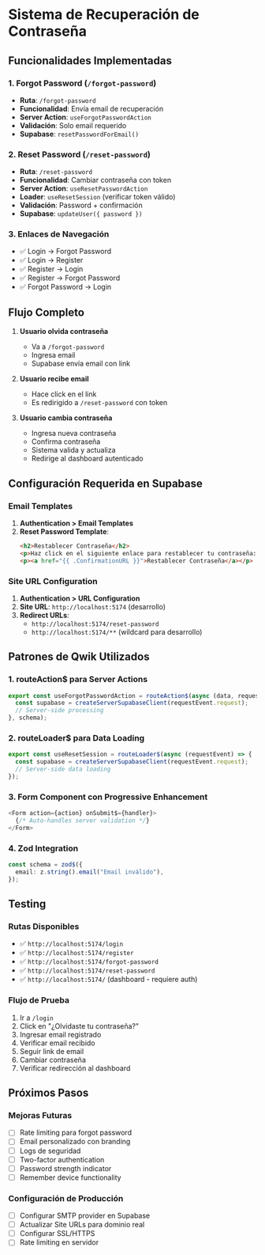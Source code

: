 # Sistema de Recuperación de Contraseña

## Funcionalidades Implementadas

### 1. Forgot Password (`/forgot-password`)
- **Ruta**: `/forgot-password`
- **Funcionalidad**: Envía email de recuperación
- **Server Action**: `useForgotPasswordAction`
- **Validación**: Solo email requerido
- **Supabase**: `resetPasswordForEmail()`

### 2. Reset Password (`/reset-password`)
- **Ruta**: `/reset-password`
- **Funcionalidad**: Cambiar contraseña con token
- **Server Action**: `useResetPasswordAction`
- **Loader**: `useResetSession` (verificar token válido)
- **Validación**: Password + confirmación
- **Supabase**: `updateUser({ password })`

### 3. Enlaces de Navegación
- ✅ Login → Forgot Password
- ✅ Login → Register
- ✅ Register → Login
- ✅ Register → Forgot Password
- ✅ Forgot Password → Login

## Flujo Completo

1. **Usuario olvida contraseña**
   - Va a `/forgot-password`
   - Ingresa email
   - Supabase envía email con link

2. **Usuario recibe email**
   - Hace click en el link
   - Es redirigido a `/reset-password` con token

3. **Usuario cambia contraseña**
   - Ingresa nueva contraseña
   - Confirma contraseña
   - Sistema valida y actualiza
   - Redirige al dashboard autenticado

## Configuración Requerida en Supabase

### Email Templates
1. **Authentication > Email Templates**
2. **Reset Password Template**:
   ```html
   <h2>Restablecer Contraseña</h2>
   <p>Haz click en el siguiente enlace para restablecer tu contraseña:</p>
   <p><a href="{{ .ConfirmationURL }}">Restablecer Contraseña</a></p>
   ```

### Site URL Configuration
1. **Authentication > URL Configuration**
2. **Site URL**: `http://localhost:5174` (desarrollo)
3. **Redirect URLs**: 
   - `http://localhost:5174/reset-password`
   - `http://localhost:5174/**` (wildcard para desarrollo)

## Patrones de Qwik Utilizados

### 1. routeAction$ para Server Actions
```typescript
export const useForgotPasswordAction = routeAction$(async (data, requestEvent) => {
  const supabase = createServerSupabaseClient(requestEvent.request);
  // Server-side processing
}, schema);
```

### 2. routeLoader$ para Data Loading
```typescript
export const useResetSession = routeLoader$(async (requestEvent) => {
  const supabase = createServerSupabaseClient(requestEvent.request);
  // Server-side data loading
});
```

### 3. Form Component con Progressive Enhancement
```typescript
<Form action={action} onSubmit$={handler}>
  {/* Auto-handles server validation */}
</Form>
```

### 4. Zod Integration
```typescript
const schema = zod$({
  email: z.string().email("Email inválido"),
});
```

## Testing

### Rutas Disponibles
- ✅ `http://localhost:5174/login`
- ✅ `http://localhost:5174/register`
- ✅ `http://localhost:5174/forgot-password`
- ✅ `http://localhost:5174/reset-password`
- ✅ `http://localhost:5174/` (dashboard - requiere auth)

### Flujo de Prueba
1. Ir a `/login`
2. Click en "¿Olvidaste tu contraseña?"
3. Ingresar email registrado
4. Verificar email recibido
5. Seguir link de email
6. Cambiar contraseña
7. Verificar redirección al dashboard

## Próximos Pasos

### Mejoras Futuras
- [ ] Rate limiting para forgot password
- [ ] Email personalizado con branding
- [ ] Logs de seguridad
- [ ] Two-factor authentication
- [ ] Password strength indicator
- [ ] Remember device functionality

### Configuración de Producción
- [ ] Configurar SMTP provider en Supabase
- [ ] Actualizar Site URLs para dominio real
- [ ] Configurar SSL/HTTPS
- [ ] Rate limiting en servidor
